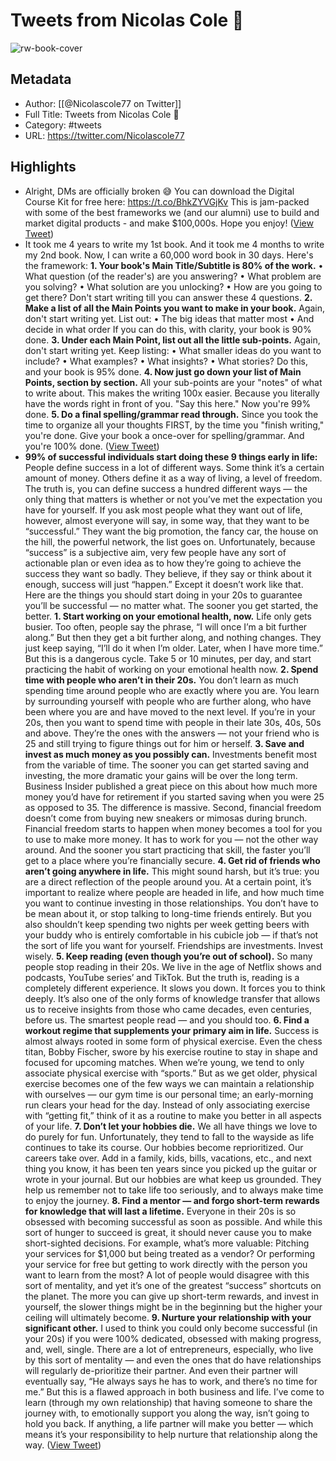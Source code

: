 # Tweets from Nicolas Cole 🚢

![rw-book-cover](https://pbs.twimg.com/profile_images/1643230477854097408/Rp3nKAK4.jpg)

## Metadata
- Author: [[@Nicolascole77 on Twitter]]
- Full Title: Tweets from Nicolas Cole 🚢
- Category: #tweets
- URL: https://twitter.com/Nicolascole77

## Highlights
- Alright, DMs are officially broken 😅
  You can download the Digital Course Kit for free here:
  https://t.co/BhkZYVGjKv
  This is jam-packed with some of the best frameworks we (and our alumni) use to build and market digital products - and make $100,000s.
  Hope you enjoy! ([View Tweet](https://twitter.com/Nicolascole77/status/1714658929215443332))
- It took me 4 years to write my 1st book.
  And it took me 4 months to write my 2nd book.
  Now, I can write a 60,000 word book in 30 days.
  Here's the framework:
  **1. Your book's Main Title/Subtitle is 80% of the work.**
  • What question (of the reader's) are you answering?
  • What problem are you solving?
  • What solution are you unlocking?
  • How are you going to get there?
  Don't start writing till you can answer these 4 questions.
  **2. Make a list of all the Main Points you want to make in your book.**
  Again, don't start writing yet.
  List out:
  • The big ideas that matter most
  • And decide in what order
  If you can do this, with clarity, your book is 90% done.
  **3. Under each Main Point, list out all the little sub-points.**
  Again, don't start writing yet.
  Keep listing:
  • What smaller ideas do you want to include?
  • What examples?
  • What insights?
  • What stories?
  Do this, and your book is 95% done.
  **4. Now just go down your list of Main Points, section by section.**
  All your sub-points are your "notes" of what to write about.
  This makes the writing 100x easier.
  Because you literally have the words right in front of you.
  "Say this here."
  Now you're 99% done.
  **5. Do a final spelling/grammar read through.**
  Since you took the time to organize all your thoughts FIRST, by the time you "finish writing," you're done.
  Give your book a once-over for spelling/grammar.
  And you're 100% done. ([View Tweet](https://twitter.com/Nicolascole77/status/1714975200075284737))
- **99% of successful individuals start doing these 9 things early in life:**
  People define success in a lot of different ways.
  Some think it’s a certain amount of money. 
  Others define it as a way of living, a level of freedom.
  The truth is, you can define success a hundred different ways — the only thing that matters is whether or not you’ve met the expectation you have for yourself.
  If you ask most people what they want out of life, however, almost everyone will say, in some way, that they want to be “successful.” 
  They want the big promotion, the fancy car, the house on the hill, the powerful network, the list goes on. 
  Unfortunately, because “success” is a subjective aim, very few people have any sort of actionable plan or even idea as to how they’re going to achieve the success they want so badly. 
  They believe, if they say or think about it enough, success will just “happen.”
  Except it doesn’t work like that.
  Here are the things you should start doing in your 20s to guarantee you’ll be successful — no matter what.
  The sooner you get started, the better.
  **1. Start working on your emotional health, now.**
  Life only gets busier.
  Too often, people say the phrase, “I will once I’m a bit further along.” 
  But then they get a bit further along, and nothing changes. 
  They just keep saying, “I’ll do it when I’m older. Later, when I have more time.”
  But this is a dangerous cycle. 
  Take 5 or 10 minutes, per day, and start practicing the habit of working on your emotional health now.
  **2. Spend time with people who aren’t in their 20s.**
  You don’t learn as much spending time around people who are exactly where you are.
  You learn by surrounding yourself with people who are further along, who have been where you are and have moved to the next level. 
  If you’re in your 20s, then you want to spend time with people in their late 30s, 40s, 50s and above. 
  They’re the ones with the answers — not your friend who is 25 and still trying to figure things out for him or herself.
  **3. Save and invest as much money as you possibly can.**
  Investments benefit most from the variable of time.
  The sooner you can get started saving and investing, the more dramatic your gains will be over the long term. 
  Business Insider published a great piece on this about how much more money you’d have for retirement if you started saving when you were 25 as opposed to 35.
  The difference is massive.
  Second, financial freedom doesn’t come from buying new sneakers or mimosas during brunch. 
  Financial freedom starts to happen when money becomes a tool for you to use to make more money. 
  It has to work for you — not the other way around. 
  And the sooner you start practicing that skill, the faster you’ll get to a place where you’re financially secure.
  **4. Get rid of friends who aren’t going anywhere in life.**
  This might sound harsh, but it’s true: you are a direct reflection of the people around you.
  At a certain point, it’s important to realize where people are headed in life, and how much time you want to continue investing in those relationships. 
  You don’t have to be mean about it, or stop talking to long-time friends entirely. 
  But you also shouldn’t keep spending two nights per week getting beers with your buddy who is entirely comfortable in his cubicle job — if that’s not the sort of life you want for yourself.
  Friendships are investments.
  Invest wisely.
  **5. Keep reading (even though you’re out of school).**
  So many people stop reading in their 20s.
  We live in the age of Netflix shows and podcasts, YouTube series’ and TikTok. 
  But the truth is, reading is a completely different experience. 
  It slows you down. 
  It forces you to think deeply. 
  It’s also one of the only forms of knowledge transfer that allows us to receive insights from those who came decades, even centuries, before us.
  The smartest people read — and you should too.
  **6. Find a workout regime that supplements your primary aim in life.**
  Success is almost always rooted in some form of physical exercise. 
  Even the chess titan, Bobby Fischer, swore by his exercise routine to stay in shape and focused for upcoming matches.
  When we’re young, we tend to only associate physical exercise with “sports.” 
  But as we get older, physical exercise becomes one of the few ways we can maintain a relationship with ourselves — our gym time is our personal time; an early-morning run clears your head for the day.
  Instead of only associating exercise with “getting fit,” think of it as a routine to make you better in all aspects of your life.
  **7. Don’t let your hobbies die.**
  We all have things we love to do purely for fun.
  Unfortunately, they tend to fall to the wayside as life continues to take its course. 
  Our hobbies become reprioritized. Our careers take over. 
  Add in a family, kids, bills, vacations, etc., and next thing you know, it has been ten years since you picked up the guitar or wrote in your journal.
  But our hobbies are what keep us grounded. 
  They help us remember not to take life too seriously, and to always make time to enjoy the journey.
  **8. Find a mentor — and forgo short-term rewards for knowledge that will last a lifetime.**
  Everyone in their 20s is so obsessed with becoming successful as soon as possible.
  And while this sort of hunger to succeed is great, it should never cause you to make short-sighted decisions. 
  For example, what’s more valuable: 
  Pitching your services for $1,000 but being treated as a vendor? 
  Or performing your service for free but getting to work directly with the person you want to learn from the most?
  A lot of people would disagree with this sort of mentality, and yet it’s one of the greatest “success” shortcuts on the planet. 
  The more you can give up short-term rewards, and invest in yourself, the slower things might be in the beginning but the higher your ceiling will ultimately become.
  **9. Nurture your relationship with your significant other.**
  I used to think you could only become successful (in your 20s) if you were 100% dedicated, obsessed with making progress, and, well, single.
  There are a lot of entrepreneurs, especially, who live by this sort of mentality — and even the ones that do have relationships will regularly de-prioritize their partner. And even their partner will eventually say, “He always says he has to work, and there’s no time for me.”
  But this is a flawed approach in both business and life.
  I’ve come to learn (through my own relationship) that having someone to share the journey with, to emotionally support you along the way, isn’t going to hold you back. 
  If anything, a life partner will make you better — which means it’s your responsibility to help nurture that relationship along the way. ([View Tweet](https://twitter.com/Nicolascole77/status/1715020488286539981))
